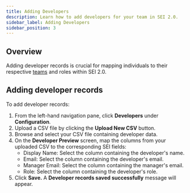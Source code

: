 ```yaml
---
title: Adding Developers
description: Learn how to add developers for your team in SEI 2.0.
sidebar_label: Adding Developers
sidebar_position: 3
---
```


## Overview

Adding developer records is crucial for mapping individuals to their respective [teams](./teams) and roles within SEI 2.0.

## Adding developer records

To add developer records:

1. From the left-hand navigation pane, click **Developers** under **Configuration**.
1. Upload a CSV file by clicking the **Upload New CSV** button.
1. Browse and select your CSV file containing developer data.
1. On the **Developer Preview** screen, map the columns from your uploaded CSV to the corresponding SEI fields:
   - Display Name: Select the column containing the developer's name.
   - Email: Select the column containing the developer's email.
   - Manager Email: Select the column containing the manager's email.
   - Role: Select the column containing the developer's role.
1. Click **Save.** A **Developer records saved successfully** message will appear.